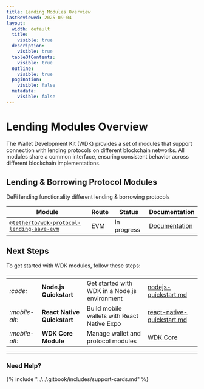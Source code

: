 ```yaml
---
title: Lending Modules Overview
lastReviewed: 2025-09-04
layout:
  width: default
  title:
    visible: true
  description:
    visible: true
  tableOfContents:
    visible: true
  outline:
    visible: true
  pagination:
    visible: false
  metadata:
    visible: false
---
```


# Lending Modules Overview

The Wallet Development Kit (WDK) provides a set of modules that support connection with lending protocols on different blockchain networks. All modules share a common interface, ensuring consistent behavior across different blockchain implementations.

## Lending & Borrowing Protocol Modules

DeFi lending functionality different lending & borrowing protocols

| Module | Route | Status | Documentation |
|--------|-------|--------|---------------|
| [`@tetherto/wdk-protocol-lending-aave-evm`](https://github.com/tetherto/wdk-protocol-lending-aave-evm) | EVM | In progress | [Documentation](./lending-aave-evm/README.md) |


## Next Steps

To get started with WDK modules, follow these steps:

<table data-card-size="large" data-view="cards">
	<thead>
		<tr>
			<th></th>
			<th></th>
			<th></th>
			<th data-hidden data-card-target data-type="content-ref"></th>
		</tr>
	</thead>
	<tbody>
		<tr>
			<td>
				<i class="fa-code">:code:</i>
			</td>
			<td>
				<strong>Node.js Quickstart</strong>
			</td>
			<td>Get started with WDK in a Node.js environment</td>
			<td>
				<a href="../../start-building/nodejs-bare-quickstart.md">nodejs-quickstart.md</a>
			</td>
		</tr>
		<tr>
			<td>
				<i class="fa-mobile-alt">:mobile-alt:</i>
			</td>
			<td>
				<strong>React Native Quickstart</strong>
			</td>
			<td>Build mobile wallets with React Native Expo</td>
			<td>
				<a href="../../start-building/react-native-quickstart.md">react-native-quickstart.md</a>
			</td>
		</tr>
        <tr>
			<td>
				<i class="fa-mobile-alt">:mobile-alt:</i>
			</td>
			<td>
				<strong>WDK Core Module</strong>
			</td>
			<td>Manage wallet and protocol modules</td>
			<td>
				<a href="../core-module/README.md">WDK Core</a>
			</td>
		</tr>
	</tbody>
</table>

***

### Need Help?

{% include "../../.gitbook/includes/support-cards.md" %}